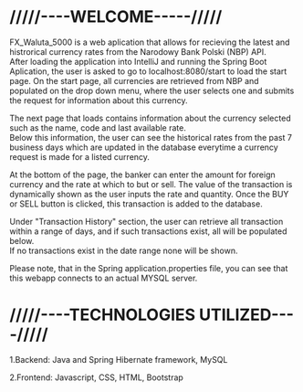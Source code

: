 # /////----WELCOME-----/////

FX_Waluta_5000 is a web aplication that allows for recieving the latest and histrorical currency rates from the Narodowy Bank Polski (NBP) API.  
After loading the application into IntelliJ and running the Spring Boot Aplication, the user is asked to go to localhost:8080/start to load the start page.
On the start page, all currencies are retrieved from NBP and populated on the drop down menu, where the user selects one and submits the request for information about
this currency.  

The next page that loads contains information about the currency selected such as the name, code and last available rate.  
Below this information, the user can see the historical rates from the past 7 business days which are updated in the database everytime a currency request is made
for a listed currency.

At the bottom of the page, the banker can enter the amount for foreign currency and the rate at which to but or sell.  The value of the transaction is dynamically shown 
as the user inputs the rate and quantity.  Once the BUY or SELL button is clicked, this transaction is added to the database.  

Under "Transaction History" section, the user can retrieve all transaction within a range of days, and if such transactions exist, all will be populated below.  
If no transactions exist in the date range none will be shown.

Please note, that in the Spring  application.properties file, you can see that this webapp connects to an actual MYSQL server.  

# /////----TECHNOLOGIES UTILIZED----/////
1.Backend: Java and Spring Hibernate framework, MySQL

2.Frontend: Javascript, CSS, HTML, Bootstrap


